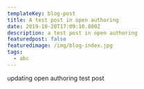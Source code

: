 ```yaml
---
templateKey: blog-post
title: A test post in open authoring
date: 2019-10-28T17:09:10.800Z
description: a test post in open authoring
featuredpost: false
featuredimage: /img/blog-index.jpg
tags:
  - abc
---
```

updating open authoring test post
